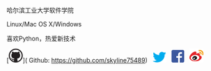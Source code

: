 哈尔滨工业大学软件学院

Linux/Mac OS X/Windows

喜欢Python，热爱新技术

[![Github](../img/about/blacktocat-32.png)](
Github: https://github.com/skyline75489) &nbsp;
[![Twitter](../img/about/bird_blue_32_0.png)](https://twitter.com/ChesterLiu2) &nbsp;
[![Facebook](../img/about/FB_29.png)](https://www.facebook.com/chester.liu.31) &nbsp;
[![Weibo](../img/about/Weibo_32x32.png)](
http://weibo.com/ljk321)
